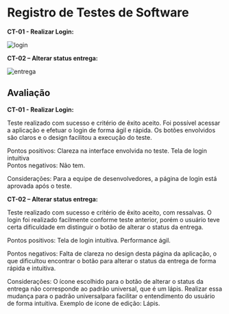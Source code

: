 # Registro de Testes de Software

**CT-01 - Realizar Login:**

![login](https://user-images.githubusercontent.com/114542015/236707310-93a3b5a2-e8b5-4b01-9885-df05699db353.gif)

**CT-02 – Alterar status entrega:**

![entrega](https://user-images.githubusercontent.com/114542015/236707602-9fb99779-debf-4606-87f7-37d55628214a.gif)






## Avaliação

**CT-01 - Realizar Login:**<br>

Teste realizado com sucesso e critério de êxito aceito. Foi possível acessar a aplicação e efetuar o login de forma ágil e rápida. Os botões envolvidos são claros e o design facilitou a execução do teste.<br>

Pontos positivos: Clareza na interface envolvida no teste. Tela de login intuitiva<br>
Pontos negativos: Não tem.<br>

Considerações: Para a equipe de desenvolvedores, a página de login está aprovada após o teste.

**CT-02 – Alterar status entrega:**<br>

Teste realizado com sucesso e critério de êxito aceito, com ressalvas. O login foi realizado facilmente conforme teste anterior, porém o usuário teve certa dificuldade em distinguir o botão de alterar o status da entrega.<br> 

Pontos positivos: Tela de login intuitiva. Performance ágil. <br>

Pontos negativos: Falta de clareza no design desta página da aplicação, o que dificultou encontrar o botão para alterar o status da entrega de forma rápida e intuitiva.<br> 

Considerações: O ícone escolhido para o botão de alterar o status da entrega não corresponde ao padrão universal, que é um lápis. Realizar essa mudança para o padrão universalpara facilitar o entendimento do usuário de forma intuitiva. Exemplo de ícone de edição: Lápis. <br>



